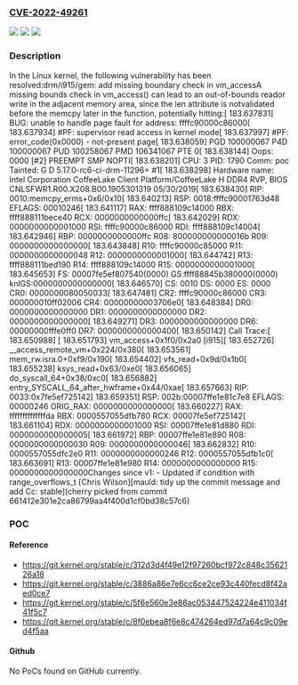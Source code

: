 ### [CVE-2022-49261](https://cve.mitre.org/cgi-bin/cvename.cgi?name=CVE-2022-49261)
![](https://img.shields.io/static/v1?label=Product&message=Linux&color=blue)
![](https://img.shields.io/static/v1?label=Version&message=9f909e215fea0652023b9ed09d3d7bfe10386423%3C%2089ddcc81914ab58cc203acc844f27d55ada8ec0e%20&color=brighgreen)
![](https://img.shields.io/static/v1?label=Vulnerability&message=n%2Fa&color=brighgreen)

### Description

In the Linux kernel, the following vulnerability has been resolved:drm/i915/gem: add missing boundary check in vm_accessA missing bounds check in vm_access() can lead to an out-of-bounds reador write in the adjacent memory area, since the len attribute is notvalidated before the memcpy later in the function, potentially hitting:[  183.637831] BUG: unable to handle page fault for address: ffffc90000c86000[  183.637934] #PF: supervisor read access in kernel mode[  183.637997] #PF: error_code(0x0000) - not-present page[  183.638059] PGD 100000067 P4D 100000067 PUD 100258067 PMD 106341067 PTE 0[  183.638144] Oops: 0000 [#2] PREEMPT SMP NOPTI[  183.638201] CPU: 3 PID: 1790 Comm: poc Tainted: G      D           5.17.0-rc6-ci-drm-11296+ #1[  183.638298] Hardware name: Intel Corporation CoffeeLake Client Platform/CoffeeLake H DDR4 RVP, BIOS CNLSFWR1.R00.X208.B00.1905301319 05/30/2019[  183.638430] RIP: 0010:memcpy_erms+0x6/0x10[  183.640213] RSP: 0018:ffffc90001763d48 EFLAGS: 00010246[  183.641117] RAX: ffff888109c14000 RBX: ffff888111bece40 RCX: 0000000000000ffc[  183.642029] RDX: 0000000000001000 RSI: ffffc90000c86000 RDI: ffff888109c14004[  183.642946] RBP: 0000000000000ffc R08: 800000000000016b R09: 0000000000000000[  183.643848] R10: ffffc90000c85000 R11: 0000000000000048 R12: 0000000000001000[  183.644742] R13: ffff888111bed190 R14: ffff888109c14000 R15: 0000000000001000[  183.645653] FS:  00007fe5ef807540(0000) GS:ffff88845b380000(0000) knlGS:0000000000000000[  183.646570] CS:  0010 DS: 0000 ES: 0000 CR0: 0000000080050033[  183.647481] CR2: ffffc90000c86000 CR3: 000000010ff02006 CR4: 00000000003706e0[  183.648384] DR0: 0000000000000000 DR1: 0000000000000000 DR2: 0000000000000000[  183.649271] DR3: 0000000000000000 DR6: 00000000fffe0ff0 DR7: 0000000000000400[  183.650142] Call Trace:[  183.650988]  <TASK>[  183.651793]  vm_access+0x1f0/0x2a0 [i915][  183.652726]  __access_remote_vm+0x224/0x380[  183.653561]  mem_rw.isra.0+0xf9/0x190[  183.654402]  vfs_read+0x9d/0x1b0[  183.655238]  ksys_read+0x63/0xe0[  183.656065]  do_syscall_64+0x38/0xc0[  183.656882]  entry_SYSCALL_64_after_hwframe+0x44/0xae[  183.657663] RIP: 0033:0x7fe5ef725142[  183.659351] RSP: 002b:00007ffe1e81c7e8 EFLAGS: 00000246 ORIG_RAX: 0000000000000000[  183.660227] RAX: ffffffffffffffda RBX: 0000557055dfb780 RCX: 00007fe5ef725142[  183.661104] RDX: 0000000000001000 RSI: 00007ffe1e81d880 RDI: 0000000000000005[  183.661972] RBP: 00007ffe1e81e890 R08: 0000000000000030 R09: 0000000000000046[  183.662832] R10: 0000557055dfc2e0 R11: 0000000000000246 R12: 0000557055dfb1c0[  183.663691] R13: 00007ffe1e81e980 R14: 0000000000000000 R15: 0000000000000000Changes since v1:     - Updated if condition with range_overflows_t [Chris Wilson][mauld: tidy up the commit message and add Cc: stable](cherry picked from commit 661412e301e2ca86799aa4f400d1cf0bd38c57c6)

### POC

#### Reference
- https://git.kernel.org/stable/c/312d3d4f49e12f97260bcf972c848c3562126a18
- https://git.kernel.org/stable/c/3886a86e7e6cc6ce2ce93c440fecd8f42aed0ce7
- https://git.kernel.org/stable/c/5f6e560e3e86ac053447524224e411034f41f5c7
- https://git.kernel.org/stable/c/8f0ebea8f6e8c474264ed97d7a64c9c09ed4f5aa

#### Github
No PoCs found on GitHub currently.


